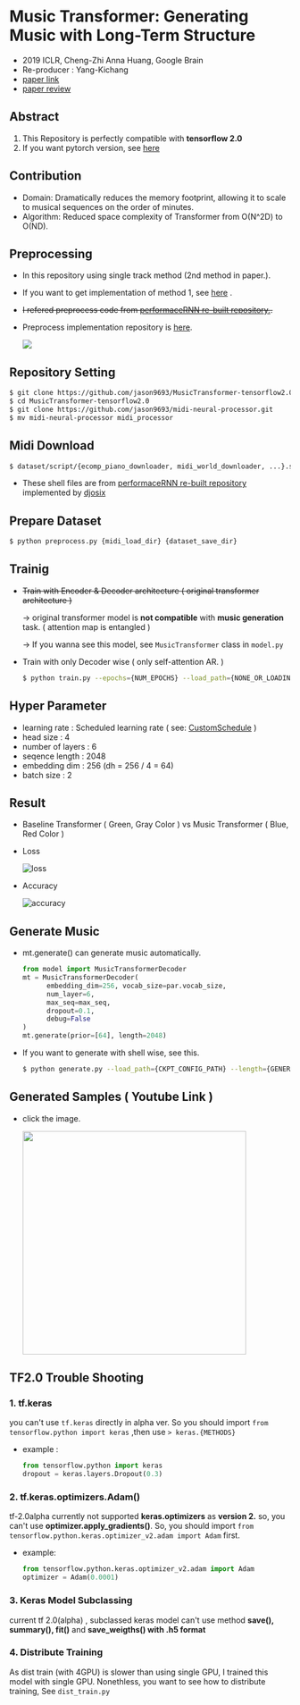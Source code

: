 # Music Transformer: Generating Music with Long-Term Structure

- 2019 ICLR, Cheng-Zhi Anna Huang, Google Brain
- Re-producer : Yang-Kichang
- [paper link](https://arxiv.org/abs/1809.04281) 
- [paper review](https://github.com/SSUHan/PaparReviews/issues/13)



## Abstract

1. This Repository is perfectly compatible with **tensorflow 2.0**
2. If you want pytorch version, see [here](https://github.com/jason9693/MusicTransformer-pytorch)


## Contribution

* Domain: Dramatically reduces the memory footprint, allowing it to scale to musical sequences on the order of minutes.
* Algorithm: Reduced space complexity of Transformer from O(N^2D) to O(ND).


## Preprocessing

* In this repository using single track method (2nd method in paper.).

* If you want to get implementation of method 1, see [here](https://github.com/COMP6248-Reproducability-Challenge/music-transformer-comp6248) .

* ~~I refered preprocess code from [performaceRNN re-built repository.](https://github.com/djosix/Performance-RNN-PyTorch).~~

* Preprocess implementation repository is [here](https://github.com/jason9693/midi-neural-processor).

  
  ![](https://user-images.githubusercontent.com/11185336/51083282-cddfc300-175a-11e9-9341-4a9042b17c19.png)


## Repository Setting
```bash
$ git clone https://github.com/jason9693/MusicTransformer-tensorflow2.0.git
$ cd MusicTransformer-tensorflow2.0
$ git clone https://github.com/jason9693/midi-neural-processor.git
$ mv midi-neural-processor midi_processor
```


## Midi Download	

```bash
$ dataset/script/{ecomp_piano_downloader, midi_world_downloader, ...}.sh
```

* These shell files are from [performaceRNN re-built repository](https://github.com/djosix/Performance-RNN-PyTorch) implemented by [djosix](https://github.com/djosix)



## Prepare Dataset	

```bash
$ python preprocess.py {midi_load_dir} {dataset_save_dir}
```



## Trainig

* ~~Train with Encoder & Decoder architecture ( original transformer architecture )~~

  -> original transformer model is **not compatible** with **music generation** task. ( attention map is entangled ) 

  -> If you wanna see this model, see `MusicTransformer`  class in `model.py`

* Train with only Decoder wise ( only self-attention AR. )

  ```bash
  $ python train.py --epochs={NUM_EPOCHS} --load_path={NONE_OR_LOADING_DIR} --save_path={SAVING_DIR} --max_seq={SEQ_LENGTH} --pickle_dir={DATA_PATH} --batch_size={BATCH_SIZE} --l_r={LEARNING_RATE}
  ```

  

## Hyper Parameter

* learning rate : Scheduled learning rate ( see: [CustomSchedule](custom/callback.py) )
* head size : 4
* number of layers : 6
* seqence length : 2048
* embedding dim : 256 (dh = 256 / 4 = 64)
* batch size : 2



## Result

-  Baseline Transformer ( Green, Gray Color ) vs Music Transformer ( Blue, Red Color )

* Loss

  ![loss](readme_src/loss.svg)

* Accuracy

  ![accuracy](readme_src/accuracy.svg)



## Generate Music

* mt.generate() can generate music automatically.

  ```python
  from model import MusicTransformerDecoder
  mt = MusicTransformerDecoder(
    	embedding_dim=256, vocab_size=par.vocab_size, 
    	num_layer=6, 
    	max_seq=max_seq,
    	dropout=0.1,
    	debug=False
  )
  mt.generate(prior=[64], length=2048)
  ```

* If you want to generate with shell wise, see this.

  ```bash
  $ python generate.py --load_path={CKPT_CONFIG_PATH} --length={GENERATE_SEQ_LENGTH} --beam={NONE_OR_BEAM_SIZE}
  ```




## Generated Samples ( Youtube Link )

* click the image.

  [<img src="readme_src/sample_meta.jpeg" width="400"/>](https://www.youtube.com/watch?v=n6pi7QJ6nvk&list=PLVopZAnUrGWrbIkLGB3bz5nitWThIueS2)



## TF2.0 Trouble Shooting

### 1. tf.keras

 you can't use `tf.keras` directly in alpha ver. So you should import `from tensorflow.python import keras` ,then use `> keras.{METHODS}` 

* example : 

  ```python
  from tensorflow.python import keras 
  dropout = keras.layers.Dropout(0.3)
  ```

### 2. tf.keras.optimizers.Adam() 

tf-2.0alpha currently not supported **keras.optimizers** as **version 2.** so, you can't use **optimizer.apply_gradients()**. So, you should import `from tensorflow.python.keras.optimizer_v2.adam import Adam` first.

* example:

  ```python
  from tensorflow.python.keras.optimizer_v2.adam import Adam
  optimizer = Adam(0.0001)
  ```

### 3. Keras Model Subclassing

current tf 2.0(alpha) , subclassed keras model can't use method **save(), summary(), fit()** and **save_weigths() with .h5 format**

### 4. Distribute Training

As dist train (with 4GPU) is slower than using single GPU, I trained this model with single GPU. Nonethless, you want to see how to distribute training, See `dist_train.py`

